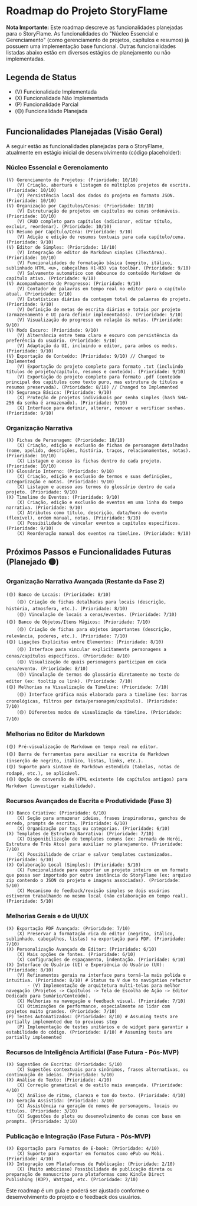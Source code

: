 # Roadmap do Projeto StoryFlame

**Nota Importante:** Este roadmap descreve as funcionalidades planejadas para o StoryFlame. As funcionalidades do "Núcleo Essencial e Gerenciamento" (como gerenciamento de projetos, capítulos e resumos) já possuem uma implementação base funcional. Outras funcionalidades listadas abaixo estão em diversos estágios de planejamento ou não implementadas.

## Legenda de Status
- (V) Funcionalidade Implementada
- (X) Funcionalidade Não Implementada
- (P) Funcionalidade Parcial
- (🟡) Funcionalidade Planejada

## Funcionalidades Planejadas (Visão Geral)

A seguir estão as funcionalidades planejadas para o StoryFlame, atualmente em estágio inicial de desenvolvimento (código placeholder):

### Núcleo Essencial e Gerenciamento

    (V) Gerenciamento de Projetos: (Prioridade: 10/10)
        (V) Criação, abertura e listagem de múltiplos projetos de escrita. (Prioridade: 10/10)
        (V) Persistência local dos dados do projeto em formato JSON. (Prioridade: 10/10)
    (V) Organização por Capítulos/Cenas: (Prioridade: 10/10)
        (V) Estruturação de projetos em capítulos ou cenas ordenáveis. (Prioridade: 10/10)
        (V) CRUD completo para capítulos (adicionar, editar título, excluir, reordenar). (Prioridade: 10/10)
    (V) Resumo por Capítulo/Cena: (Prioridade: 9/10)
        (V) Adição e edição de resumos textuais para cada capítulo/cena. (Prioridade: 9/10)
    (V) Editor de Simples: (Prioridade: 10/10)
        (V) Integração de editor de Markdown simples (JTextArea). (Prioridade: 10/10)
        (V) Funcionalidades de formatação básica (negrito, itálico, sublinhado HTML <u>, cabeçalhos H1-H3) via toolbar. (Prioridade: 9/10)
        (V) Salvamento automático com debounce do conteúdo Markdown do capítulo ativo. (Prioridade: 9/10)
    (V) Acompanhamento de Progresso: (Prioridade: 9/10)
        (V) Contador de palavras em tempo real no editor para o capítulo atual. (Prioridade: 9/10)
        (V) Estatísticas diárias da contagem total de palavras do projeto. (Prioridade: 9/10)
        (V) Definição de metas de escrita diárias e totais por projeto (armazenamento e UI para definir implementados). (Prioridade: 9/10)
        (V) Visualização do progresso em relação às metas. (Prioridade: 9/10)
    (V) Modo Escuro: (Prioridade: 9/10)
        (V) Alternância entre tema claro e escuro com persistência da preferência do usuário. (Prioridade: 9/10)
        (V) Adaptação da UI, incluindo o editor, para ambos os modos. (Prioridade: 9/10)
    (V) Exportação de Conteúdo: (Prioridade: 9/10) // Changed to Implemented
        (V) Exportação do projeto completo para formato .txt (incluindo títulos de projeto/capítulo, resumos e conteúdo). (Prioridade: 9/10)
        (V) Exportação do projeto completo para formato .pdf (conteúdo principal dos capítulos como texto puro, mas estrutura de títulos e resumos preservada). (Prioridade: 8/10) // Changed to Implemented
    (X) Segurança Básica: (Prioridade: 9/10)
        (X) Proteção de projetos individuais por senha simples (hash SHA-256 da senha é armazenado). (Prioridade: 9/10)
        (X) Interface para definir, alterar, remover e verificar senhas. (Prioridade: 9/10)

### Organização Narrativa

    (X) Fichas de Personagem: (Prioridade: 10/10)
        (X) Criação, edição e exclusão de fichas de personagem detalhadas (nome, apelido, descrições, história, traços, relacionamentos, notas). (Prioridade: 10/10)
        (X) Listagem e acesso às fichas dentro de cada projeto. (Prioridade: 10/10)
    (X) Glossário Interno: (Prioridade: 9/10)
        (X) Criação, edição e exclusão de termos e suas definições, categorização e notas. (Prioridade: 9/10)
        (X) Listagem e acesso aos termos do glossário dentro de cada projeto. (Prioridade: 9/10)
    (X) Timeline de Eventos: (Prioridade: 9/10)
        (X) Criação, edição e exclusão de eventos em uma linha do tempo narrativa. (Prioridade: 9/10)
        (X) Atributos como título, descrição, data/hora do evento (flexível), ordem manual, notas. (Prioridade: 9/10)
        (X) Possibilidade de vincular eventos a capítulos específicos. (Prioridade: 9/10)
        (X) Reordenação manual dos eventos na timeline. (Prioridade: 9/10)

## Próximos Passos e Funcionalidades Futuras (Planejado 🟡)

### Organização Narrativa Avançada (Restante da Fase 2)

    (🟡) Banco de Locais: (Prioridade: 8/10)
        (🟡) Criação de fichas detalhadas para locais (descrição, história, atmosfera, etc.). (Prioridade: 8/10)
        (🟡) Vinculação de locais a cenas/eventos. (Prioridade: 7/10)
    (🟡) Banco de Objetos/Itens Mágicos: (Prioridade: 7/10)
        (🟡) Criação de fichas para objetos importantes (descrição, relevância, poderes, etc.). (Prioridade: 7/10)
    (🟡) Ligações Explícitas entre Elementos: (Prioridade: 8/10)
        (🟡) Interface para vincular explicitamente personagens a cenas/capítulos específicos. (Prioridade: 8/10)
        (🟡) Visualização de quais personagens participam em cada cena/evento. (Prioridade: 8/10)
        (🟡) Vinculação de termos do glossário diretamente no texto do editor (ex: tooltip ou link). (Prioridade: 7/10)
    (🟡) Melhorias na Visualização da Timeline: (Prioridade: 7/10)
        (🟡) Interface gráfica mais elaborada para a timeline (ex: barras cronológicas, filtros por data/personagem/capítulo). (Prioridade: 7/10)
        (🟡) Diferentes modos de visualização da timeline. (Prioridade: 7/10)

### Melhorias no Editor de Markdown
    (🟡) Pré-visualização de Markdown em tempo real no editor.
    (🟡) Barra de ferramentas para auxiliar na escrita de Markdown (inserção de negrito, itálico, listas, links, etc.).
    (🟡) Suporte para sintaxe de Markdown estendida (tabelas, notas de rodapé, etc.), se aplicável.
    (🟡) Opção de conversão de HTML existente (de capítulos antigos) para Markdown (investigar viabilidade).

### Recursos Avançados de Escrita e Produtividade (Fase 3)

    (X) Banco Criativo: (Prioridade: 6/10)
        (X) Seção para armazenar ideias, frases inspiradoras, ganchos de enredo, prompts de escrita. (Prioridade: 6/10)
        (X) Organização por tags ou categorias. (Prioridade: 6/10)
    (X) Templates de Estrutura Narrativa: (Prioridade: 7/10)
        (X) Disponibilização de templates comuns (ex: Jornada do Herói, Estrutura de Três Atos) para auxiliar no planejamento. (Prioridade: 7/10)
        (X) Possibilidade de criar e salvar templates customizados. (Prioridade: 6/10)
    (X) Colaboração Local (Simples): (Prioridade: 5/10)
        (X) Funcionalidade para exportar um projeto inteiro em um formato que possa ser importado por outra instância do StoryFlame (ex: arquivo zip contendo o JSON do projeto e imagens associadas). (Prioridade: 5/10)
        (X) Mecanismo de feedback/revisão simples se dois usuários estiverem trabalhando no mesmo local (não colaboração em tempo real). (Prioridade: 5/10)

### Melhorias Gerais e de UI/UX

    (X) Exportação PDF Avançada: (Prioridade: 7/10)
        (X) Preservar a formatação rica do editor (negrito, itálico, sublinhado, cabeçalhos, listas) na exportação para PDF. (Prioridade: 7/10)
    (X) Personalização Avançada do Editor: (Prioridade: 6/10)
        (X) Mais opções de fontes. (Prioridade: 6/10)
        (X) Configurações de espaçamento, indentação. (Prioridade: 6/10)
    (X) Interface de Usuário (UI) e Experiência do Usuário (UX): (Prioridade: 8/10)
        (V) Refinamentos gerais na interface para torná-la mais polida e intuitiva. (Prioridade: 8/10) # Status to V due to navigation refactor
            - (V) Implementação de arquitetura multi-telas para melhor navegação (Projetos -> Capítulos -> Tela de Escolha de Ação -> Editor Dedicado para Sumário/Conteúdo).
        (X) Melhorias na navegação e feedback visual. (Prioridade: 7/10)
        (X) Otimizações de performance, especialmente ao lidar com projetos muito grandes. (Prioridade: 7/10)
    (P) Testes Automatizados: (Prioridade: 8/10) # Assuming tests are partially implemented due to previous step
        (P) Implementação de testes unitários e de widget para garantir a estabilidade do código. (Prioridade: 8/10) # Assuming tests are partially implemented

### Recursos de Inteligência Artificial (Fase Futura - Pós-MVP)

    (X) Sugestões de Escrita: (Prioridade: 5/10)
        (X) Sugestões contextuais para sinônimos, frases alternativas, ou continuação de ideias. (Prioridade: 5/10)
    (X) Análise de Texto: (Prioridade: 4/10)
        (X) Correção gramatical e de estilo mais avançada. (Prioridade: 4/10)
        (X) Análise de ritmo, clareza e tom do texto. (Prioridade: 4/10)
    (X) Geração Assistida: (Prioridade: 3/10)
        (X) Assistência na geração de nomes de personagens, locais ou títulos. (Prioridade: 3/10)
        (X) Sugestões de plots ou desenvolvimento de cenas com base em prompts. (Prioridade: 3/10)

### Publicação e Integração (Fase Futura - Pós-MVP)

    (X) Exportação para Formatos de E-book: (Prioridade: 4/10)
        (X) Suporte para exportar em formatos como ePub ou Mobi. (Prioridade: 4/10)
    (X) Integração com Plataformas de Publicação: (Prioridade: 2/10)
        (X) (Muito ambicioso) Possibilidade de publicação direta ou preparação de manuscrito para plataformas como Kindle Direct Publishing (KDP), Wattpad, etc. (Prioridade: 2/10)

Este roadmap é um guia e poderá ser ajustado conforme o desenvolvimento do projeto e o feedback dos usuários.